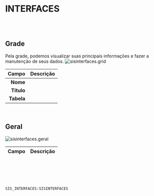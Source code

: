 # INTERFACES
<br>
<br>

## Grade
Pela grade, podemos visualizar suas principais informações e fazer a manutenção de seus dados.
![sisinterfaces.grid](https://raw.githubusercontent.com/netforcews/docs-erp/master/geral/imagens/sisinterfaces.grid.png)

Campo | Descrição
--:|---
**Nome** | 
**Título** | 
**Tabela** | 
<br>

## Geral
![sisinterfaces.geral](https://raw.githubusercontent.com/netforcews/docs-erp/master/geral/imagens/sisinterfaces.geral.png)

Campo | Descrição
--:|---
<br>
<br>
<br>
<br>

```SIS_INTERFACES:SISINTERFACES```

